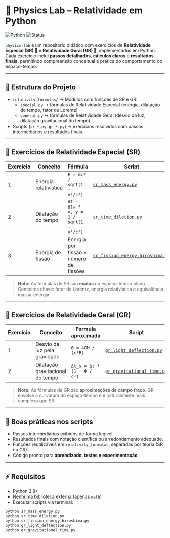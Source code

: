 # 🧪 Physics Lab – Relatividade em Python

![Python](https://img.shields.io/badge/Python-3.8+-blue.svg)
![Status](https://img.shields.io/badge/Status-Experimental-orange.svg)

`physics-lab` é um repositório didático com exercícios de **Relatividade Especial (SR) 🔵** e **Relatividade Geral (GR) 🌌**, implementados em Python.  
Cada exercício inclui **passos detalhados**, **cálculos claros** e **resultados finais**, permitindo compreensão conceitual e prática do comportamento do espaço-tempo.

---

## 📂 Estrutura do Projeto

- `relativity_formulas/` → Módulos com funções de SR e GR:
  - `special.py` → fórmulas de Relatividade Especial (energia, dilatação do tempo, fator de Lorentz)
  - `general.py` → fórmulas de Relatividade Geral (desvio da luz, dilatação gravitacional do tempo)
- Scripts (`sr_*.py`, `gr_*.py`) → exercícios resolvidos com passos intermediários e resultados finais.

---

## 🔵 Exercícios de Relatividade Especial (SR)

| Exercício | Conceito | Fórmula | Script |
|-----------|----------|---------|--------|
| 1 | Energia relativística | `E = mc² / sqrt(1 - v²/c²)` | [`sr_mass_energy.py`](sr_mass_energy.py) |
| 2 | Dilatação do tempo | `Δt = Δt₀ * γ, γ = 1 / sqrt(1 - v²/c²)` | [`sr_time_dilation.py`](sr_time_dilation.py) |
| 3 | Energia de fissão | Energia por fissão × número de fissões | [`sr_fission_energy_hiroshima.py`](sr_fission_energy_hiroshima.py) |

> **Nota:** As fórmulas de SR são **exatas** no espaço-tempo plano. Conceitos chave: fator de Lorentz, energia relativística e equivalência massa-energia.

---

## 🌌 Exercícios de Relatividade Geral (GR)

| Exercício | Conceito | Fórmula aproximada | Script |
|-----------|----------|-----------------|--------|
| 1 | Desvio da luz pela gravidade | `θ ≈ 4GM / (c²R)` | [`gr_light_deflection.py`](gr_light_deflection.py) |
| 2 | Dilatação gravitacional do tempo | `Δt_s ≈ Δt * (1 - Φ / c²)` | [`gr_gravitational_time.py`](gr_gravitational_time.py) |

> **Nota:** As fórmulas de GR são **aproximações de campo fraco**. GR envolve a curvatura do espaço-tempo e é naturalmente mais complexo que SR.

---

## 📝 Boas práticas nos scripts

- Passos intermediários exibidos de forma legível.
- Resultados finais com notação científica ou arredondamento adequado.
- Funções reutilizáveis em `relativity_formulas`, separadas por teoria (SR ou GR).
- Código pronto para **aprendizado, testes e experimentação**.

---

## ⚡ Requisitos

- Python 3.8+
- Nenhuma biblioteca externa (apenas `math`)
- Executar scripts via terminal:

```bash
python sr_mass_energy.py
python sr_time_dilation.py
python sr_fission_energy_hiroshima.py
python gr_light_deflection.py
python gr_gravitational_time.py